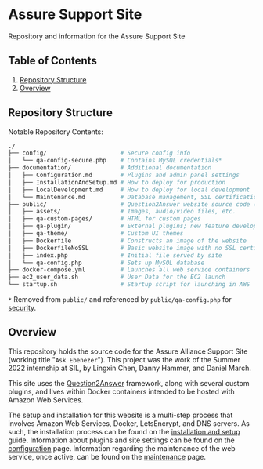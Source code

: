 # Assure Support Site

Repository and information for the Assure Support Site

## Table of Contents

1. [Repository Structure](#repository-structure)
1. [Overview](#overview)

## Repository Structure

Notable Repository Contents:

```sh
./
├── config/                     # Secure config info
│   └── qa-config-secure.php    # Contains MySQL credentials*
├── documentation/              # Additional documentation
│   ├── Configuration.md        # Plugins and admin panel settings
│   ├── InstallationAndSetup.md # How to deploy for production
│   ├── LocalDevelopment.md     # How to deploy for local development
│   └── Maintenance.md          # Database management, SSL certification, etc.
├── public/                     # Question2Answer website source code (webroot)
│   ├── assets/                 # Images, audio/video files, etc.
│   ├── qa-custom-pages/        # HTML for custom pages
│   ├── qa-plugin/              # External plugins; new feature development
│   ├── qa-theme/               # Custom UI themes
│   ├── Dockerfile              # Constructs an image of the website
│   ├── DockerfileNoSSL         # Basic website image with no SSL certification
│   ├── index.php               # Initial file served by site
│   └── qa-config.php           # Sets up MySQL database
├── docker-compose.yml          # Launches all web service containers
├── ec2_user_data.sh            # User Data for the EC2 launch
└── startup.sh                  # Startup script for launching in AWS
```

`*` Removed from `public/` and referenced by `public/qa-config.php` for [security](https://docs.question2answer.org/install/security/).

## Overview

This repository holds the source code for the Assure Alliance Support Site (working title "`Ask Ebenezer`"). This project was the work of the Summer 2022 internship at SIL, by Lingxin Chen, Danny Hammer, and Daniel March.

This site uses the [Question2Answer](https://www.question2answer.org/) framework, along with several custom plugins, and lives within Docker containers intended to be hosted with Amazon Web Services.

The setup and installation for this website is a multi-step process that involves Amazon Web Services, Docker, LetsEncrypt, and DNS servers. As such, the installation process can be found on the [installation and setup](https://github.com/ubsicap/assure_support_site/tree/master/documentation/InstallationAndSetup.md) guide. Information about plugins and site settings can be found on the [configuration](https://github.com/ubsicap/assure_support_site/tree/master/documentation/Configuration.md) page. Information regarding the maintenance of the web service, once active, can be found on the [maintenance](https://github.com/ubsicap/assure_support_site/tree/master/documentation/Maintenance.md) page.

